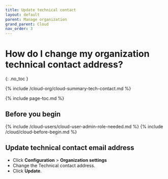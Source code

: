 ```yaml
---
title: Update technical contact
layout: default
parent: Manage organization
grand_parent: Cloud
nav_order: 3
---
```


# How do I change my organization technical contact address?
{: .no_toc }

{% include /cloud-org/cloud-summary-tech-contact.md %}

{% include page-toc.md %}

## Before you begin

{% include /cloud-users/cloud-user-admin-role-needed.md %}
{% include /cloud/cloud-before-begin.md %}

## Update technical contact email address

* Click **Configuration** > **Organization settings**
* Change the Technical contact address.
* Click **Update**.
